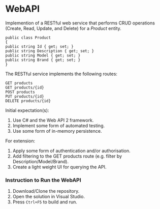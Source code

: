 # WebAPI

Implemention of a RESTful web service that performs CRUD operations (Create, Read, Update, and Delete) for a *Product* entity.

```
public class Product
{
public string Id { get; set; }
public string Description { get; set; }
public string Model { get; set; }
public string Brand { get; set; }
}
```

The RESTful service implements the following routes:
```
GET products
GET products/{id}
POST products
PUT products/{id}
DELETE products/{id}
```

Initial expectation(s):
1) Use C# and the Web API 2 framework.
2) Implement some form of automated testing.
3) Use some form of in-memory persistence.

For extension:
1) Apply some form of authentication and/or authorisation.
2) Add filtering to the GET products route (e.g. filter by Description/Model/Brand).
3) Create a light weight UI for querying the API.

### Instruction to Run the WebAPI

1) Download/Clone the repository.
2) Open the solution in Visual Studio.
3) Press `Ctrl+F5` to build and run.
